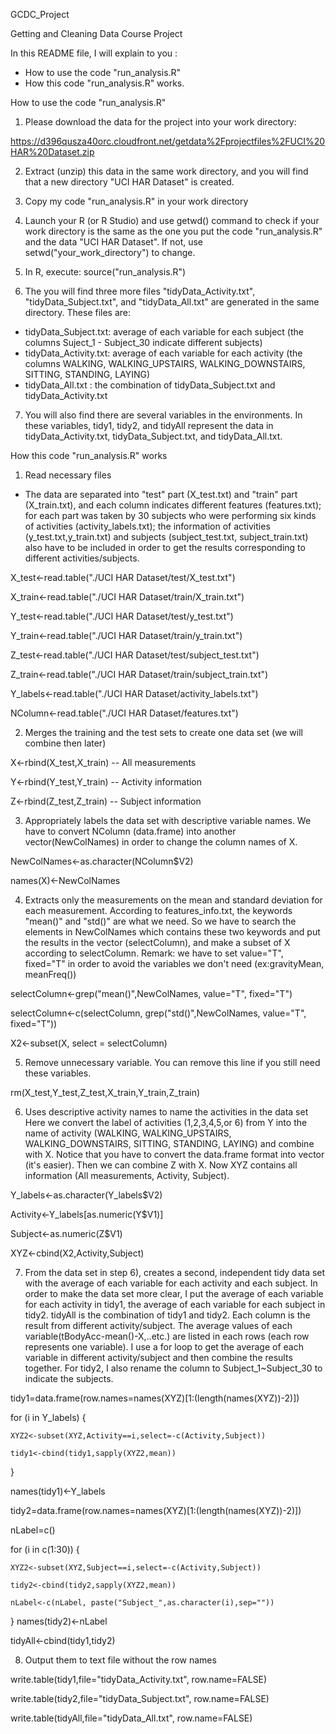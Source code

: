 GCDC_Project

Getting and Cleaning Data Course Project

In this README file, I will explain to you :
- How to use the code "run_analysis.R"
- How this code "run_analysis.R" works.


How to use the code "run_analysis.R"

1. Please download the data for the project into your work directory:

https://d396qusza40orc.cloudfront.net/getdata%2Fprojectfiles%2FUCI%20HAR%20Dataset.zip

2. Extract (unzip) this data in the same work directory, and you will find that a new directory "UCI HAR Dataset" is created.

3. Copy my code "run_analysis.R" in your work directory

4. Launch your R (or R Studio) and use getwd() command to check if your work directory is the same as the one you put the code "run_analysis.R" and the data "UCI HAR Dataset". If not, use setwd("your_work_directory") to change.

5. In R, execute:
   source("run_analysis.R")

6. The you will find three more files "tidyData_Activity.txt", "tidyData_Subject.txt", and "tidyData_All.txt" are generated in the same directory. These files are:
- tidyData_Subject.txt: average of each variable for each subject (the columns Suject_1 - Subject_30 indicate different subjects)
- tidyData_Activity.txt: average of each variable for each activity (the columns WALKING, WALKING_UPSTAIRS, WALKING_DOWNSTAIRS, SITTING, STANDING, LAYING)
- tidyData_All.txt : the combination of tidyData_Subject.txt and tidyData_Activity.txt

7. You will also find there are several variables in the environments. In these variables, tidy1, tidy2, and tidyAll represent the data in tidyData_Activity.txt, tidyData_Subject.txt, and tidyData_All.txt.


How this code "run_analysis.R" works

1) Read necessary files
- The data are separated into "test" part (X_test.txt) and "train" part (X_train.txt), and each column indicates different features (features.txt); for each part was taken by 30 subjects who were performing six kinds of activities (activity_labels.txt); the information of activities (y_test.txt,y_train.txt) and subjects (subject_test.txt, subject_train.txt) also have to be included in order to get the results corresponding to different activities/subjects.

X_test<-read.table("./UCI HAR Dataset/test/X_test.txt")

X_train<-read.table("./UCI HAR Dataset/train/X_train.txt")

Y_test<-read.table("./UCI HAR Dataset/test/y_test.txt")

Y_train<-read.table("./UCI HAR Dataset/train/y_train.txt")

Z_test<-read.table("./UCI HAR Dataset/test/subject_test.txt")

Z_train<-read.table("./UCI HAR Dataset/train/subject_train.txt")

Y_labels<-read.table("./UCI HAR Dataset/activity_labels.txt")

NColumn<-read.table("./UCI HAR Dataset/features.txt")


2) Merges the training and the test sets to create one data set (we will combine then later)

X<-rbind(X_test,X_train) -- All measurements

Y<-rbind(Y_test,Y_train) -- Activity information

Z<-rbind(Z_test,Z_train) -- Subject information


3) Appropriately labels the data set with descriptive variable names.
We have to convert NColumn (data.frame) into another vector(NewColNames) in order to change the column names of X.

NewColNames<-as.character(NColumn$V2)

names(X)<-NewColNames


4) Extracts only the measurements on the mean and standard deviation for each measurement. 
According to features_info.txt, the keywords "mean()" and "std()" are what we need.
So we have to search the elements in NewColNames which contains these two keywords and put the results in the vector (selectColumn), and make a subset of X according to selectColumn.
Remark: we have to set value="T", fixed="T" in order to avoid the variables we don't need (ex:gravityMean, meanFreq())

selectColumn<-grep("mean()",NewColNames, value="T", fixed="T")

selectColumn<-c(selectColumn, grep("std()",NewColNames, value="T", fixed="T"))

X2<-subset(X, select = selectColumn)


5) Remove unnecessary variable. You can remove this line if you still need these variables.

rm(X_test,Y_test,Z_test,X_train,Y_train,Z_train)


6) Uses descriptive activity names to name the activities in the data set
Here we convert the label of activities (1,2,3,4,5,or 6) from Y into the name of activity (WALKING, WALKING_UPSTAIRS, WALKING_DOWNSTAIRS, SITTING, STANDING, LAYING) and combine with X.
Notice that you have to convert the data.frame format into vector (it's easier).
Then we can combine Z with X. 
Now XYZ contains all information (All measurements, Activity, Subject).

Y_labels<-as.character(Y_labels$V2)

Activity<-Y_labels[as.numeric(Y$V1)]

Subject<-as.numeric(Z$V1)

XYZ<-cbind(X2,Activity,Subject)


7) From the data set in step 6), creates a second, independent tidy data set with the average of each variable for each activity and each subject.
In order to make the data set more clear, I put the average of each variable for each activity in tidy1, the average of each variable for each subject in tidy2.
tidyAll is the combination of tidy1 and tidy2.
Each column is the result from different activity/subject.
The average values of each variable(tBodyAcc-mean()-X,..etc.) are listed in each rows (each row represents one variable).
I use a for loop to get the average of each variable in different activity/subject and then combine the results together.
For tidy2, I also rename the column to Subject_1~Subject_30 to indicate the subjects.

tidy1=data.frame(row.names=names(XYZ)[1:(length(names(XYZ))-2)])

for (i in Y_labels) {

    XYZ2<-subset(XYZ,Activity==i,select=-c(Activity,Subject))
    
    tidy1<-cbind(tidy1,sapply(XYZ2,mean))
    
}

names(tidy1)<-Y_labels

tidy2=data.frame(row.names=names(XYZ)[1:(length(names(XYZ))-2)])

nLabel=c()

for (i in c(1:30)) {

    XYZ2<-subset(XYZ,Subject==i,select=-c(Activity,Subject))
    
    tidy2<-cbind(tidy2,sapply(XYZ2,mean))
    
    nLabel<-c(nLabel, paste("Subject_",as.character(i),sep=""))
}
names(tidy2)<-nLabel

tidyAll<-cbind(tidy1,tidy2)


8) Output them to text file without the row names

write.table(tidy1,file="tidyData_Activity.txt", row.name=FALSE)

write.table(tidy2,file="tidyData_Subject.txt", row.name=FALSE)

write.table(tidyAll,file="tidyData_All.txt", row.name=FALSE)
